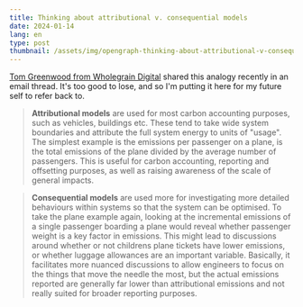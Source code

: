 ```yaml
---
title: Thinking about attributional v. consequential models
date: 2024-01-14
lang: en
type: post
thumbnail: /assets/img/opengraph-thinking-about-attributional-v-consequential-models.png
---
```


[Tom Greenwood from Wholegrain Digital](https://www.wholegraindigital.com/team/tom-greenwood/) shared this analogy recently in an email thread. It's too good to lose, and so I'm putting it here for my future self to refer back to.

> **Attributional models** are used for most carbon accounting purposes, such as vehicles, buildings etc. These tend to take wide system boundaries and attribute the full system energy to units of "usage". The simplest example is the emissions per passenger on a plane, is the total emissions of the plane divided by the average number of passengers. This is useful for carbon accounting, reporting and offsetting purposes, as well as raising awareness of the scale of general impacts.

> **Consequential models** are used more for investigating more detailed behaviours within systems so that the system can be optimised. To take the plane example again, looking at the incremental emissions of a single passenger boarding a plane would reveal whether passenger weight is a key factor in emissions. This might lead to discussions around whether or not childrens plane tickets have lower emissions, or whether luggage allowances are an important variable. Basically, it facilitates more nuanced discussions to allow engineers to focus on the things that move the needle the most, but the actual emissions reported are generally far lower than attributional emissions and not really suited for broader reporting purposes.
